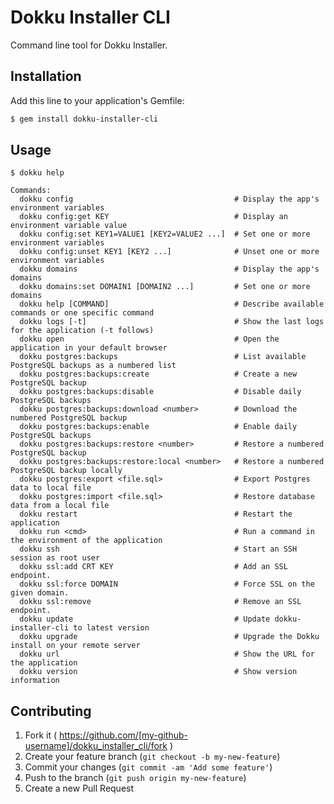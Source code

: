 # Dokku Installer CLI

Command line tool for Dokku Installer.

## Installation

Add this line to your application's Gemfile:

```bash
$ gem install dokku-installer-cli
```

## Usage

```
$ dokku help

Commands:
  dokku config                                    # Display the app's environment variables
  dokku config:get KEY                            # Display an environment variable value
  dokku config:set KEY1=VALUE1 [KEY2=VALUE2 ...]  # Set one or more environment variables
  dokku config:unset KEY1 [KEY2 ...]              # Unset one or more environment variables
  dokku domains                                   # Display the app's domains
  dokku domains:set DOMAIN1 [DOMAIN2 ...]         # Set one or more domains
  dokku help [COMMAND]                            # Describe available commands or one specific command
  dokku logs [-t]                                 # Show the last logs for the application (-t follows)
  dokku open                                      # Open the application in your default browser
  dokku postgres:backups                          # List available PostgreSQL backups as a numbered list
  dokku postgres:backups:create                   # Create a new PostgreSQL backup
  dokku postgres:backups:disable                  # Disable daily PostgreSQL backups
  dokku postgres:backups:download <number>        # Download the numbered PostgreSQL backup
  dokku postgres:backups:enable                   # Enable daily PostgreSQL backups
  dokku postgres:backups:restore <number>         # Restore a numbered PostgreSQL backup
  dokku postgres:backups:restore:local <number>   # Restore a numbered PostgreSQL backup locally
  dokku postgres:export <file.sql>                # Export Postgres data to local file
  dokku postgres:import <file.sql>                # Restore database data from a local file
  dokku restart                                   # Restart the application
  dokku run <cmd>                                 # Run a command in the environment of the application
  dokku ssh                                       # Start an SSH session as root user
  dokku ssl:add CRT KEY                           # Add an SSL endpoint.
  dokku ssl:force DOMAIN                          # Force SSL on the given domain.
  dokku ssl:remove                                # Remove an SSL endpoint.
  dokku update                                    # Update dokku-installer-cli to latest version
  dokku upgrade                                   # Upgrade the Dokku install on your remote server
  dokku url                                       # Show the URL for the application
  dokku version                                   # Show version information
```

## Contributing

1. Fork it ( https://github.com/[my-github-username]/dokku_installer_cli/fork )
2. Create your feature branch (`git checkout -b my-new-feature`)
3. Commit your changes (`git commit -am 'Add some feature'`)
4. Push to the branch (`git push origin my-new-feature`)
5. Create a new Pull Request
